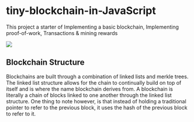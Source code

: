 # tiny-blockchain-in-JavaScript
This project a starter of Implementing a basic blockchain, Implementing proof-of-work, Transactions &amp; mining rewards

<img src="https://www.draglet.com/wp-content/uploads/2017/02/Private-Blockchain-1.png">

## Blockchain Structure

Blockchains are built through a combination of linked lists and merkle trees. The linked list structure allows for the chain to continually build on top of itself and is where the name blockchain derives from. A blockchain is literally a chain of blocks linked to one another through the linked list structure. One thing to note however, is that instead of holding a traditional pointer to refer to the previous block, it uses the hash of the previous block to refer to it.
